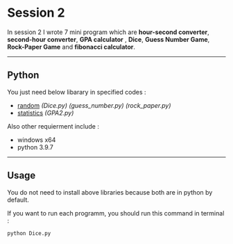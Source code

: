 # Session 2

In session 2 I wrote 7 mini program which are **hour-second converter**, **second-hour converter**, **GPA calculator** , **Dice**, **Guess Number Game**, **Rock-Paper Game** and **fibonacci calculator**.

---

## Python

You just need below libarary in specified codes :

- [random](https://www.w3schools.com/python/module_random.asp) *(Dice.py)* *(guess_number.py)* *(rock_paper.py)*
- [statistics](https://www.w3schools.com/python/module_statistics.asp) *(GPA2.py)*



 Also other requierment include :
 
 - windows x64
 - python 3.9.7

---

## Usage

You do not need to install above libraries because both are in python by default.

If you want to run each programm, you should run this command in terminal  :

```
python Dice.py
```
